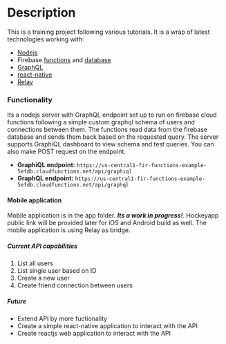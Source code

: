 # Description
This is a training project following various tutorials.
It is a wrap of latest technologies working with:
- [Nodejs](https://nodejs.org)
- Firebase [functions](https://firebase.google.com/docs/functions/) and [database](https://firebase.google.com/docs/database/)
- [GraphQL](http://graphql.org/)
- [react-native](https://facebook.github.io/react-native/)
- [Relay]((https://facebook.github.io/relay/))

### Functionality
Its a nodejs server with GraphQL endpoint set up to run on firebase cloud functions
following a simple custom graphql schema of users and connections between them.
The functions read data from the firebase database and sends them back based on the requested query. 
The server supports GraphiQL dashboard to view schema and test queries. You can also make POST request on the endpoint.
- **GraphiQL endpoint:**
`https://us-central1-fir-functions-example-5efdb.cloudfunctions.net/api/graphiql`
- **GraphQL endpoint:**
`https://us-central1-fir-functions-example-5efdb.cloudfunctions.net/api/graphql`

#### Mobile application
Mobile application is in the app folder. ***Its a work in progress!***. Hockeyapp public link will be provided later for iOS and Android build as well. The mobile application is using Relay as bridge.

##### Current API capabilities
1. List all users
2. List single user based on ID
3. Create a new user
4. Create friend connection between users

##### Future
- Extend API by more fuctionality
- Create a simple react-native application to interact with the API
- Create reactjs web application to interact with the API